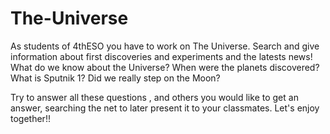 # The-Universe
As students of 4thESO you have to work on The Universe. Search and give information about first discoveries and experiments and the latests news!
What do we know about the Universe?
When were the planets discovered?
What is Sputnik 1?
Did we really step on the Moon?

Try to answer all these questions , and others you would like to get an answer, searching the net to later present it to your classmates.
Let's enjoy together!!
